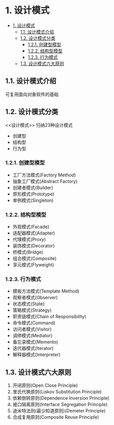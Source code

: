 # 1. 设计模式

<!-- TOC -->

- [1. 设计模式](#1-设计模式)
    - [1.1. 设计模式介绍](#11-设计模式介绍)
    - [1.2. 设计模式分类](#12-设计模式分类)
        - [1.2.1. 创建型模型](#121-创建型模型)
        - [1.2.2. 结构型模型](#122-结构型模型)
        - [1.2.3. 行为模式](#123-行为模式)
    - [1.3. 设计模式六大原则](#13-设计模式六大原则)

<!-- /TOC -->

## 1.1. 设计模式介绍

可复用面向对象软件的基础

## 1.2. 设计模式分类

<<设计模式>> 归纳23种设计模式

- 创建型
- 结构型
- 行为型

### 1.2.1. 创建型模型

- 工厂方法模式(Factory Method)
- 抽象工厂模式(Abstract Factory)
- 创建者模式(Builder)
- 原形模式(Prototype)
- 单例模式(Singleton)

### 1.2.2. 结构型模型

- 外观模式(Facade)
- 适配器模式(Adapter)
- 代理模式(Proxy)
- 装饰模式(Decorator)
- 桥模式(Bridge)
- 组合模式(Composite)
- 享元模式(Flyweight)

### 1.2.3. 行为模式

- 模板方法模式(Template Method)
- 观察者模式(Observer)
- 状态模式(State)
- 策略模式(Strategy)
- 职责链模式(Chain of Responsibility)
- 命令模式(Command)
- 访问者模式(Visitor)
- 调停模式(Mediator)
- 备忘录模式(Memento)
- 迭代器模式(Iterator)
- 解释器模式(Interpreter)

## 1.3. 设计模式六大原则

1. 开闭原则(Open Close Principle)
2. 里氏代换原则(Liskov Substitution Principle)
3. 依赖倒转原则(Dependence Inversion Principle)
4. 接口隔离原则(Interface Segregation Principle)
5. 迪米特法则(最少知道原则)(Demeter Principle)
6. 合成复用原则(Composite Reuse Principle)
